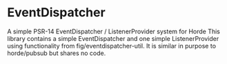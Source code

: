 # EventDispatcher

A simple PSR-14 EventDispatcher / ListenerProvider system for Horde
This library contains a simple EventDispatcher and one simple ListenerProvider using functionality from fig/eventdispatcher-util.
It is similar in purpose to horde/pubsub but shares no code.
